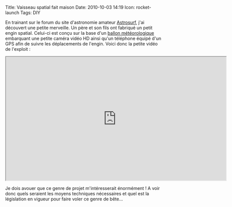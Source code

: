 Title: Vaisseau spatial fait maison
Date: 2010-10-03 14:19
Icon: rocket-launch
Tags: DIY

En trainant sur le forum du site d'astronomie amateur [Astrosurf](http://www.astrosurf.com),
j'ai découvert une petite merveille. Un père et son fils ont fabriqué un
petit engin spatial. Celui-ci est conçu sur la base d'un [ballon
météorologique](http://fr.wikipedia.org/wiki/Ballon_sonde) embarquant une petite caméra vidéo HD ainsi qu'un
téléphone équipé d'un GPS afin de suivre les déplacements de l'engin.
Voici donc la petite vidéo de l'exploit :

<iframe src="https://player.vimeo.com/video/15091562" width="700" height="393"></iframe>

Je dois avouer que ce genre de projet m'intéresserait énormément ! A
voir donc quels seraient les moyens techniques nécessaires et quel est
la législation en vigueur pour faire voler ce genre de bête...
